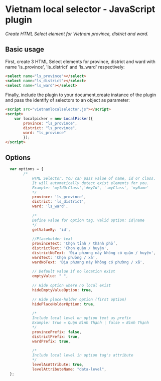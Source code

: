 # Vietnam local selector - JavaScript plugin

*Create HTML Select element for Vietnam province, district and ward.*

## Basic usage

First, create 3 HTML Select elements for province, district and ward with name 'ls_province', 'ls_district' and 'ls_ward' respectively:

```html
<select name="ls_province"></select>
<select name="ls_district"></select>
<select name="ls_ward"></select>
```
Finally, include the plugin to your document,create instance of the plugin and pass the identify of selectors to an object as parameter:
```html
<script src="vietnamlocalselector.js"></script>
<script>
	var localpicker = new LocalPicker({
		province: "ls_province",
		district: "ls_province",
		ward: "ls_province"
    	});
</script>
```
## Options

```javascript
  var options = {
  	    /*
            HTML Selector. You can pass value of name, id or class. 
            It will automatically detect exist elements for you.
            Example: 'myIdOrClass','#myId', '.myClass', 'myName'
            */
            province: 'ls_province',	
            district: 'ls_district',	
            ward: 'ls_ward',			
                      
            /*
            Define value for option tag. Valid option: id|name           
            */
            getValueBy: 'id',           
            
            //Placeholder text
            provinceText: 'Chọn tỉnh / thành phố',
            districtText: 'Chọn quận / huyện',
            districtNoText: 'Địa phương này không có quận / huyện',
            wardText: 'Chọn phường / xã',
            wardNoText: 'Địa phương này không có phường / xã',
            
            // Default value if no location exist
            emptyValue: " ",
            
            // Hide option where no local exist
            hideEmptyValueOption: true,
            
            // Hide place-holder option (first option)
            hidePlaceHolderOption: true,
            
            /*
            Include local level on option text as prefix
            Example: true = Quận Bình Thạnh | false = Bình Thạnh
            */
            provincePrefix: false,
            districtPrefix: true,
            wardPrefix: true,
            
            /*
            Include local level in option tag's attribute
            */
            levelAsAttribute: true,
            levelAttributeName: "data-level",
  };
```
